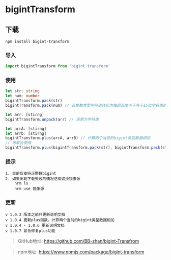 # bigintTransform

## 下载
```
npm install bigint-transform
```

### 导入
```js
import bigintTransform from 'bigint-transform'
```

### 使用
```ts
let str: string
let num: number
bigintTransform.pack(str)
bigintTransform.pack(num) // 长整数类型字符串转化为每组长度小于等于15位字符串的数组

let arr: [stirng]
bigintTransform.unpack(arr) // 还原为字符串

let arrA: [stirng]
let arrb: [stirng]
bigintTransform.plus(arrA, arrB) // 计算两个当前的bigint类型数据相加
// 可联合使用
bigintTransform.plus(bigintTransform.pack(str), bigintTransform.pack(str))
```

### 提示
```
1. 目前仅支持正整数bigint
2. 如果出现下载失败的情况记得切换镜像源
    nrm ls
    nrm use 镜像源
```

### 更新
```
v 1.0.3 版本之前只更新说明文档
v 1.0.4 更新plus函数，计算两个当前的bigint类型数据相加
v 1.0.4 - 1.0.6 更新说明文档
v 1.0.7 紧急修复plus功能
```
> GitHub地址: https://github.com/BB-zhan/bigint-Transfrom

> npm地址: https://www.npmjs.com/package/bigint-transform
